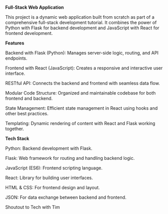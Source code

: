 **Full-Stack Web Application**

This project is a dynamic web application built from scratch as part of a comprehensive full-stack development tutorial. It combines the power of Python with Flask for backend development and JavaScript with React for frontend development.

**Features**

Backend with Flask (Python): Manages server-side logic, routing, and API endpoints.

Frontend with React (JavaScript): Creates a responsive and interactive user interface.

RESTful API: Connects the backend and frontend with seamless data flow.

Modular Code Structure: Organized and maintainable codebase for both frontend and backend.

State Management: Efficient state management in React using hooks and other best practices.

Templating: Dynamic rendering of content with React and Flask working together.

**Tech Stack**

Python: Backend development with Flask.

Flask: Web framework for routing and handling backend logic.

JavaScript (ES6): Frontend scripting language.

React: Library for building user interfaces.

HTML & CSS: For frontend design and layout.

JSON: For data exchange between backend and frontend.

Shoutout to Tech with Tim 
